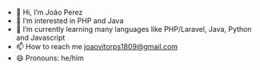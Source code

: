 - 👋 Hi, I’m João Perez
- 👀 I’m interested in PHP and Java
- 🌱 I’m currently learning many languages like PHP/Laravel, Java, Python and Javascript
- 📫 How to reach me joaovitorps1809@gmail.com
- 😄 Pronouns: he/him

<!---
JoaoPerez1809/JoaoPerez1809 is a ✨ special ✨ repository because its `README.md` (this file) appears on your GitHub profile.
You can click the Preview link to take a look at your changes.
--->
